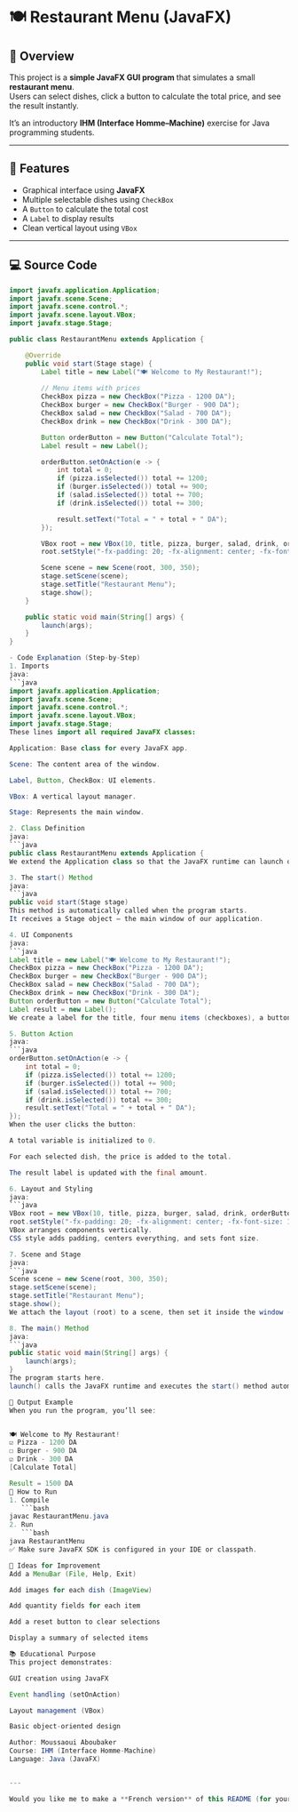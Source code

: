 # 🍽️ Restaurant Menu (JavaFX)

## 📘 Overview
This project is a **simple JavaFX GUI program** that simulates a small **restaurant menu**.  
Users can select dishes, click a button to calculate the total price, and see the result instantly.

It’s an introductory **IHM (Interface Homme–Machine)** exercise for Java programming students.

---

## 🧠 Features
- Graphical interface using **JavaFX**  
- Multiple selectable dishes using `CheckBox`  
- A `Button` to calculate the total cost  
- A `Label` to display results  
- Clean vertical layout using `VBox`

---

## 💻 Source Code

```java
import javafx.application.Application;
import javafx.scene.Scene;
import javafx.scene.control.*;
import javafx.scene.layout.VBox;
import javafx.stage.Stage;

public class RestaurantMenu extends Application {

    @Override
    public void start(Stage stage) {
        Label title = new Label("🍽️ Welcome to My Restaurant!");
        
        // Menu items with prices
        CheckBox pizza = new CheckBox("Pizza - 1200 DA");
        CheckBox burger = new CheckBox("Burger - 900 DA");
        CheckBox salad = new CheckBox("Salad - 700 DA");
        CheckBox drink = new CheckBox("Drink - 300 DA");

        Button orderButton = new Button("Calculate Total");
        Label result = new Label();

        orderButton.setOnAction(e -> {
            int total = 0;
            if (pizza.isSelected()) total += 1200;
            if (burger.isSelected()) total += 900;
            if (salad.isSelected()) total += 700;
            if (drink.isSelected()) total += 300;

            result.setText("Total = " + total + " DA");
        });

        VBox root = new VBox(10, title, pizza, burger, salad, drink, orderButton, result);
        root.setStyle("-fx-padding: 20; -fx-alignment: center; -fx-font-size: 14px;");

        Scene scene = new Scene(root, 300, 350);
        stage.setScene(scene);
        stage.setTitle("Restaurant Menu");
        stage.show();
    }

    public static void main(String[] args) {
        launch(args);
    }
}

- Code Explanation (Step-by-Step)
1. Imports
java:
```java
import javafx.application.Application;
import javafx.scene.Scene;
import javafx.scene.control.*;
import javafx.scene.layout.VBox;
import javafx.stage.Stage;
These lines import all required JavaFX classes:

Application: Base class for every JavaFX app.

Scene: The content area of the window.

Label, Button, CheckBox: UI elements.

VBox: A vertical layout manager.

Stage: Represents the main window.

2. Class Definition
java:
```java
public class RestaurantMenu extends Application {
We extend the Application class so that the JavaFX runtime can launch our interface.

3. The start() Method
java:
```java
public void start(Stage stage)
This method is automatically called when the program starts.
It receives a Stage object — the main window of our application.

4. UI Components
java:
```java
Label title = new Label("🍽️ Welcome to My Restaurant!");
CheckBox pizza = new CheckBox("Pizza - 1200 DA");
CheckBox burger = new CheckBox("Burger - 900 DA");
CheckBox salad = new CheckBox("Salad - 700 DA");
CheckBox drink = new CheckBox("Drink - 300 DA");
Button orderButton = new Button("Calculate Total");
Label result = new Label();
We create a label for the title, four menu items (checkboxes), a button, and a result label.

5. Button Action
java:
```java
orderButton.setOnAction(e -> {
    int total = 0;
    if (pizza.isSelected()) total += 1200;
    if (burger.isSelected()) total += 900;
    if (salad.isSelected()) total += 700;
    if (drink.isSelected()) total += 300;
    result.setText("Total = " + total + " DA");
});
When the user clicks the button:

A total variable is initialized to 0.

For each selected dish, the price is added to the total.

The result label is updated with the final amount.

6. Layout and Styling
java:
```java
VBox root = new VBox(10, title, pizza, burger, salad, drink, orderButton, result);
root.setStyle("-fx-padding: 20; -fx-alignment: center; -fx-font-size: 14px;");
VBox arranges components vertically.
CSS style adds padding, centers everything, and sets font size.

7. Scene and Stage
java:
```java
Scene scene = new Scene(root, 300, 350);
stage.setScene(scene);
stage.setTitle("Restaurant Menu");
stage.show();
We attach the layout (root) to a scene, then set it inside the window (stage) and show it.

8. The main() Method
java:
```java
public static void main(String[] args) {
    launch(args);
}
The program starts here.
launch() calls the JavaFX runtime and executes the start() method automatically.

🧠 Output Example
When you run the program, you’ll see:


🍽️ Welcome to My Restaurant!
☑️ Pizza - 1200 DA
☐ Burger - 900 DA
☑️ Drink - 300 DA
[Calculate Total]

Result = 1500 DA
🧩 How to Run
1. Compile
   ```bash
javac RestaurantMenu.java
2. Run
   ```bash
java RestaurantMenu
✅ Make sure JavaFX SDK is configured in your IDE or classpath.

🚀 Ideas for Improvement
Add a MenuBar (File, Help, Exit)

Add images for each dish (ImageView)

Add quantity fields for each item

Add a reset button to clear selections

Display a summary of selected items

📚 Educational Purpose
This project demonstrates:

GUI creation using JavaFX

Event handling (setOnAction)

Layout management (VBox)

Basic object-oriented design

Author: Moussaoui Aboubaker
Course: IHM (Interface Homme-Machine)
Language: Java (JavaFX)


---

Would you like me to make a **French version** of this README (for your IHM course submission)?
